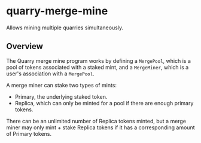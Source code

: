 # quarry-merge-mine

Allows mining multiple quarries simultaneously.

## Overview

The Quarry merge mine program works by defining a `MergePool`, which is a pool of tokens associated with a staked mint, and a `MergeMiner`, which is a user's association with a `MergePool`.

A merge miner can stake two types of mints:

- Primary, the underlying staked token.
- Replica, which can only be minted for a pool if there are enough primary tokens.

There can be an unlimited number of Replica tokens minted, but a merge miner may only mint + stake Replica tokens if it has a corresponding amount of Primary tokens.
